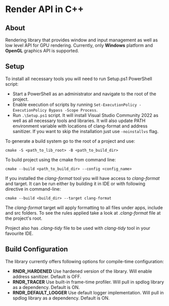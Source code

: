 # Render API in C++ #

## About ##

Rendering library that provides window and input management as well as low level API for GPU rendering. Currently, only __Windows__ platform and __OpenGL__ graphics API is supported.

## Setup ##

To install all necessary tools you will need to run Setup.ps1 PowerShell script:

* Start a PowerShell as an administrator and navigate to the root of the project.
* Enable execution of scripts by running `Set-ExecutionPolicy -ExecutionPolicy Bypass -Scope Process`.
* Run `.\Setup.ps1` script. It will install Visual Studio Community 2022 as well as all necessary tools and libraries. It will also update PATH environment variable with locations of clang-format and address sanitizer. If you want to skip the installation just use `-noinstallvs` flag.

To generate a build system go to the root of a project and use:

	cmake -S <path_to_lib_root> -B <path_to_build_dir>

To build project using the cmake from command line:

	cmake --build <path_to_build_dir> --config <config_name>

If you installed the _clang-format_ tool you will have access to _clang-format_ and target. It can be run either by
building it in IDE or with following directive in command-line:

	cmake --build <build_dir> --target clang-format

The _clang-format_ target will apply formatting to all files under apps, include and src folders. To see the rules
applied take a look at _.clang-format_ file at the project's root.

Project also has _.clang-tidy_ file to be used with _clang-tidy_ tool in your favourite IDE.

## Build Configuration ##

The library currently offers following options for compile-time configuration:

* __RNDR_HARDENED__ Use hardened version of the library. Will enable address sanitizer. Default is OFF.
* __RNDR_TRACER__ Use built-in frame-time profiler. Will pull in spdlog library as a dependency. Default is ON.
* __RNDR_DEFAULT_LOGGER__ Use default logger implementation. Will pull in spdlog library as a dependency. Default is ON.